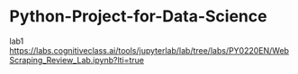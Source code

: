 # Python-Project-for-Data-Science

lab1
https://labs.cognitiveclass.ai/tools/jupyterlab/lab/tree/labs/PY0220EN/WebScraping_Review_Lab.ipynb?lti=true
